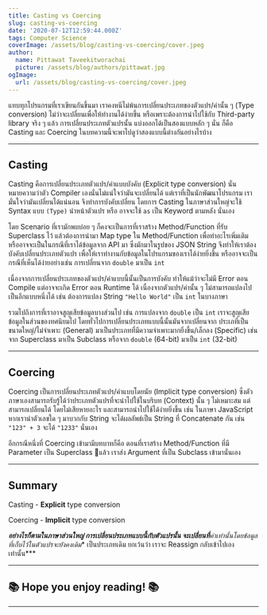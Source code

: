```yaml
---
title: Casting vs Coercing
slug: casting-vs-coercing
date: '2020-07-12T12:59:44.000Z'
tags: Computer Science
coverImage: /assets/blog/casting-vs-coercing/cover.jpeg
author:
  name: Pittawat Taveekitworachai
  picture: /assets/blog/authors/pittawat.jpg
ogImage:
  url: /assets/blog/casting-vs-coercing/cover.jpeg
---
```


แทบทุกโปรแกรมที่เราเขียนกันขึ้นมา เราคงหนีไม่พ้นการเปลี่ยนประเภทของตัวแปร/ค่านั้น ๆ (Type conversion) ไม่ว่าจะเปลี่ยนเพื่อให้ทำงานได้ง่ายขึ้น หรือเพราะต้องการนำไปใช้กับ Third-party library จริง ๆ แล้ว การเปลี่ยนประเภทตัวแปรนั้น แบ่งออกได้เป็นสองแบบหลัก ๆ นั่น ก็คือ Casting และ Coercing ในบทความนี้จะพาไปดูว่าสองแบบนี้ต่างกันอย่างไรบ้าง

---

## Casting

Casting คือการเปลี่ยนประเภทตัวแปร/ค่าแบบบังคับ (Explicit type conversion) นั่นหมายความว่าตัว Compiler เองนั่นไม่แน่ใจว่ามันจะเปลี่ยนได้ แต่เราที่เป็นนักพัฒนาโปรแกรม เรามั่นใจว่ามันเปลี่ยนได้แน่นอน จึงทำการบังคับเปลี่ยน โดยการ Casting ในภาษาส่วนใหญ่จะใช้ Syntax แบบ `(Type)` นำหน้าตัวแปร หรือ อาจจะใช้ `as` เป็น Keyword ตามหลัง นั่นเอง 

โดย Scenario ที่เรามักพบบ่อย ๆ ก็คงจะเป็นการที่เราสร้าง Method/Function ที่รับ Superclass ไว้ แล้วต้องการนำมา Map type ใน Method/Function เพื่อทำอะไรเพิ่มเติม หรืออาจจะเป็นในกรณีที่เราได้ข้อมูลจาก API มา ซึ่งมักมาในรูปของ JSON String จึงทำให้เราต้องบังคับเปลี่ยนประเภทตัวแปร เพื่อให้เราทำงานกับข้อมูลในโปรแกรมของเราได้ง่ายยิ่งขึ้น หรืออาจจะเป็นกรณีที่เห็นได้ง่ายอย่างเช่น การเปลี่ยนจาก `double` มาเป็น `int`

เนื่องจากการเปลี่ยนประเภทของตัวแปร/ค่าแบบนี้นั้นเป็นการบังคับ ทำให้แม้ว่าจะไม่มี Error ตอน Compile แต่อาจจะเกิด Error ตอน Runtime ได้ เนื่องจากตัวแปร/ค่านั้น ๆ ไม่สามารถแปลงไปเป็นอีกแบบหนึ่งได้ เช่น ต้องการแปลง String `"Hello World"` เป็น `int` ในบางภาษา

รวมไปถึงการที่เราอาจสูญเสียข้อมูลบางส่วนไป เช่น การแปลงจาก `double` เป็น `int` เราจะสูญเสียข้อมูลในส่วนของทศนิยมไป โดยทั่วไปการเปลี่ยนประเภทแบบนี้นั้นมันจากเปลี่ยนจาก ประเภที่เป็นขนาดใหญ่/ไม่จำเพาะ (General) มาเป็นประเภทที่มีความจำเพาะมากยิ่งขึ้น/เล็กลง (Specific) เช่น จาก Superclass มาเป็น Subclass หรือจาก `double` (64-bit) มาเป็น `int` (32-bit)

---

## Coercing

Coercing เป็นการเปลี่ยนประเภทตัวแปร/ค่าแบบโดยนัย (Implicit type conversion) ซึ่งตัวภาษาเองสามารถรับรู้ได้ว่าประเภทตัวแปรที่จะนำไปใช้ในบริบท (Context) นั้น ๆ ไม่เหมาะสม แต่สามารถเปลี่ยนได้ โดยไม่เสียหายอะไร และสามารถนำไปใช้ได้ง่ายยิ่งขึ้น เช่น ในภาษา JavaScript หากเรานำตัวเลขใด ๆ มาบวกกับ String จะได้ผลลัพธ์เป็น String ที่ Concatenate กัน เช่น `"123" + 3` จะได้ `"1233"` นั่นเอง

อีกกรณีหนึ่งที่ Coercing เข้ามามีบทบาทก็คือ ตอนที่เราสร้าง Method/Function ที่มี Parameter เป็น Superclass แล้ว เราส่ง Argument ที่เป็น Subclass เข้ามานั่นเอง

---

## Summary

Casting - **Explicit** type conversion

Coercing - **Implicit** type conversion

***อย่างไรก็ตามในภาษาส่วนใหญ่ การเปลี่ยนประเภทแบบนี้กับตัวแปรนั้น จะเปลี่ยนที่**ค่า**เท่านั้น​​โดยข้อมูลที่เก็บไว้ในตัวแปรจะยัง**คงเดิม** เป็นประเภทเดิม ยกเว้นว่า เราจะ Reassign กลับเข้าไปเองเท่านั้น***

---

## ****************************************************************📚 Hope you enjoy reading! 📚****************************************************************

---
